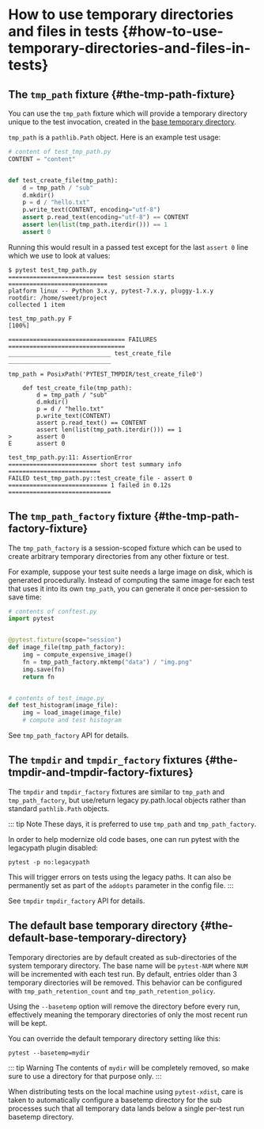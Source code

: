 # How to use temporary directories and files in tests {#how-to-use-temporary-directories-and-files-in-tests}

## The `tmp_path` fixture {#the-tmp-path-fixture}
 
You can use the `tmp_path` fixture which will provide a temporary directory unique to the test invocation, created in the [base temporary directory](/python/pytest/how_to_guides/temp#the-default-base-temporary-directory).

`tmp_path` is a `pathlib.Path` object. Here is an example test usage:

```python
# content of test_tmp_path.py
CONTENT = "content"


def test_create_file(tmp_path):
    d = tmp_path / "sub"
    d.mkdir()
    p = d / "hello.txt"
    p.write_text(CONTENT, encoding="utf-8")
    assert p.read_text(encoding="utf-8") == CONTENT
    assert len(list(tmp_path.iterdir())) == 1
    assert 0
```

Running this would result in a passed test except for the last `assert 0` line which we use to look at values:

```shell
$ pytest test_tmp_path.py
=========================== test session starts ============================
platform linux -- Python 3.x.y, pytest-7.x.y, pluggy-1.x.y
rootdir: /home/sweet/project
collected 1 item

test_tmp_path.py F                                                   [100%]

================================= FAILURES =================================
_____________________________ test_create_file _____________________________

tmp_path = PosixPath('PYTEST_TMPDIR/test_create_file0')

    def test_create_file(tmp_path):
        d = tmp_path / "sub"
        d.mkdir()
        p = d / "hello.txt"
        p.write_text(CONTENT)
        assert p.read_text() == CONTENT
        assert len(list(tmp_path.iterdir())) == 1
>       assert 0
E       assert 0

test_tmp_path.py:11: AssertionError
========================= short test summary info ==========================
FAILED test_tmp_path.py::test_create_file - assert 0
============================ 1 failed in 0.12s =============================
```

## The `tmp_path_factory` fixture {#the-tmp-path-factory-fixture}

The `tmp_path_factory` is a session-scoped fixture which can be used to create arbitrary temporary directories from any other fixture or test.

For example, suppose your test suite needs a large image on disk, which is generated procedurally. Instead of computing the same image for each test that uses it into its own `tmp_path`, you can generate it once per-session to save time:

```python
# contents of conftest.py
import pytest


@pytest.fixture(scope="session")
def image_file(tmp_path_factory):
    img = compute_expensive_image()
    fn = tmp_path_factory.mktemp("data") / "img.png"
    img.save(fn)
    return fn


# contents of test_image.py
def test_histogram(image_file):
    img = load_image(image_file)
    # compute and test histogram
```

See `tmp_path_factory` API for details.

## The `tmpdir` and `tmpdir_factory` fixtures {#the-tmpdir-and-tmpdir-factory-fixtures}

The `tmpdir` and `tmpdir_factory` fixtures are similar to `tmp_path` and `tmp_path_factory`, but use/return legacy py.path.local objects rather than standard `pathlib.Path` objects.

::: tip Note
These days, it is preferred to use `tmp_path` and `tmp_path_factory`.

In order to help modernize old code bases, one can run pytest with the legacypath plugin disabled:

```shell
pytest -p no:legacypath
```

This will trigger errors on tests using the legacy paths. It can also be permanently set as part of the `addopts` parameter in the config file.
:::

See `tmpdir` `tmpdir_factory` API for details.

## The default base temporary directory {#the-default-base-temporary-directory}

Temporary directories are by default created as sub-directories of the system temporary directory. The base name will be `pytest-NUM` where `NUM` will be incremented with each test run. By default, entries older than 3 temporary directories will be removed. This behavior can be configured with `tmp_path_retention_count` and `tmp_path_retention_policy`.

Using the `--basetemp` option will remove the directory before every run, effectively meaning the temporary directories of only the most recent run will be kept.

You can override the default temporary directory setting like this:

```shell
pytest --basetemp=mydir
```

::: tip Warning
The contents of `mydir` will be completely removed, so make sure to use a directory for that purpose only.
:::

When distributing tests on the local machine using `pytest-xdist`, care is taken to automatically configure a basetemp directory for the sub processes such that all temporary data lands below a single per-test run basetemp directory.